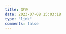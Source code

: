 ```yaml
---
title: 友链
date: 2023-07-08 15:03:18
type: "link"
comments: false
---
```

<div id="qexo-friends"></div>
<link rel="stylesheet" href="https://unpkg.com/qexo-friends/friends.css"/>
<script src="https://cdn.jsdelivr.net/npm/qexo-static@1.6.0/hexo/friends.js"></script>
<script>loadQexoFriends("qexo-friends", "https://qexo.kodomonojikany.cyou")</script>
